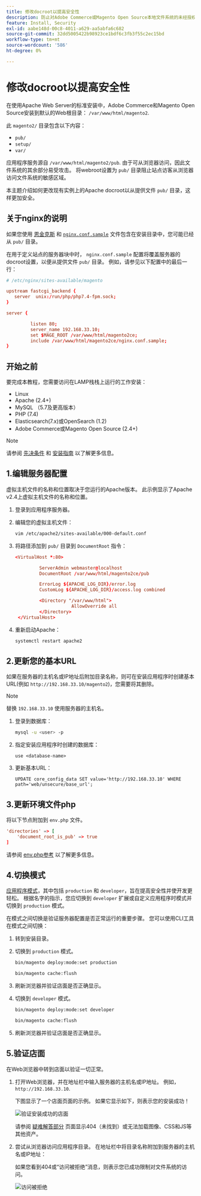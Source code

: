 ```yaml
---
title: 修改docroot以提高安全性
description: 防止对Adobe Commerce或Magento Open Source本地文件系统的未经授权的基于浏览器的访问。
feature: Install, Security
exl-id: aabe148d-00c8-4011-a629-aa5abfa6c682
source-git-commit: 32dd5005422b98923ce1bdf6c3fb3f55c2ec15bd
workflow-type: tm+mt
source-wordcount: '586'
ht-degree: 0%

---
```


# 修改docroot以提高安全性

在使用Apache Web Server的标准安装中，Adobe Commerce和Magento Open Source安装到默认的Web根目录： `/var/www/html/magento2`.

此 `magento2/` 目录包含以下内容：

- `pub/`
- `setup/`
- `var/`

应用程序服务源自 `/var/www/html/magento2/pub`. 由于可从浏览器访问，因此文件系统的其余部分易受攻击。
将webroot设置为 `pub/` 目录阻止站点访客从浏览器访问文件系统的敏感区域。

本主题介绍如何更改现有实例上的Apache docroot以从提供文件 `pub/` 目录，这样更加安全。

## 关于nginx的说明

如果您使用 [恩金克斯](../prerequisites/web-server/nginx.md) 和 [`nginx.conf.sample`](https://github.com/magento/magento2/blob/2.4/nginx.conf.sample) 文件包含在安装目录中，您可能已经从 `pub/` 目录。

在用于定义站点的服务器块中时， `nginx.conf.sample` 配置将覆盖服务器的docroot设置，以便从提供文件 `pub/` 目录。 例如，请参见以下配置中的最后一行：

```conf
# /etc/nginx/sites-available/magento

upstream fastcgi_backend {
   server  unix:/run/php/php7.4-fpm.sock;
}

server {

         listen 80;
         server_name 192.168.33.10;
         set $MAGE_ROOT /var/www/html/magento2ce;
         include /var/www/html/magento2ce/nginx.conf.sample;
}
```

## 开始之前

要完成本教程，您需要访问在LAMP栈栈上运行的工作安装：

- Linux
- Apache (2.4+)
- MySQL （5.7及更高版本）
- PHP (7.4)
- Elasticsearch(7.x)或OpenSearch (1.2)
- Adobe Commerce或Magento Open Source (2.4+)

>[!NOTE]
>
>请参阅 [先决条件](../prerequisites/overview.md) 和 [安装指南](../overview.md) 以了解更多信息。

## 1.编辑服务器配置

虚拟主机文件的名称和位置取决于您运行的Apache版本。 此示例显示了Apache v2.4上虚拟主机文件的名称和位置。

1. 登录到应用程序服务器。
1. 编辑您的虚拟主机文件：

   ```bash
   vim /etc/apache2/sites-available/000-default.conf
   ```

1. 将路径添加到 `pub/` 目录到 `DocumentRoot` 指令：

   ```conf
   <VirtualHost *:80>
   
            ServerAdmin webmaster@localhost
            DocumentRoot /var/www/html/magento2ce/pub
   
            ErrorLog ${APACHE_LOG_DIR}/error.log
            CustomLog ${APACHE_LOG_DIR}/access.log combined
   
            <Directory "/var/www/html">
                        AllowOverride all
            </Directory>
    </VirtualHost>
   ```

1. 重新启动Apache：

   ```bash
   systemctl restart apache2
   ```

## 2.更新您的基本URL

如果在服务器的主机名或IP地址后附加目录名称，则可在安装应用程序时创建基本URL(例如 `http://192.168.33.10/magento2`)，您需要将其删除。

>[!NOTE]
>
>替换 `192.168.33.10` 使用服务器的主机名。

1. 登录到数据库：

   ```bash
   mysql -u <user> -p
   ```

1. 指定安装应用程序时创建的数据库：

   ```shell
   use <database-name>
   ```

1. 更新基本URL：

   ```shell
   UPDATE core_config_data SET value='http://192.168.33.10' WHERE path='web/unsecure/base_url';
   ```

## 3.更新环境文件php

将以下节点附加到 `env.php` 文件。

```conf
'directories' => [
    'document_root_is_pub' => true
]
```

请参阅 [env.php参考](../../configuration/reference/config-reference-envphp.md) 以了解更多信息。

## 4.切换模式

[应用程序模式](../../configuration/bootstrap/application-modes.md)，其中包括 `production` 和 `developer`，旨在提高安全性并使开发更轻松。 根据名字的指示，您应切换到 `developer` 扩展或自定义应用程序时模式并切换到 `production` 模式。

在模式之间切换是验证服务器配置是否正常运行的重要步骤。 您可以使用CLI工具在模式之间切换：

1. 转到安装目录。
1. 切换到 `production` 模式。

   ```bash
   bin/magento deploy:mode:set production
   ```

   ```bash
   bin/magento cache:flush
   ```

1. 刷新浏览器并验证店面是否正确显示。
1. 切换到 `developer` 模式。

   ```bash
   bin/magento deploy:mode:set developer
   ```

   ```bash
   bin/magento cache:flush
   ```

1. 刷新浏览器并验证店面是否正确显示。

## 5.验证店面

在Web浏览器中转到店面以验证一切正常。

1. 打开Web浏览器，并在地址栏中输入服务器的主机名或IP地址。 例如， `http://192.168.33.10`.

   下图显示了一个店面页面的示例。 如果它显示如下，则表示您的安装成功！

   ![验证安装成功的店面](../../assets/installation/install-success_store.png)

   请参阅 [疑难解答部分](https://support.magento.com/hc/en-us/articles/360032994352) 页面显示404（未找到）或无法加载图像、CSS和JS等其他资产。

1. 尝试从浏览器访问应用程序目录。 在地址栏中将目录名称附加到服务器的主机名或IP地址：

   如果您看到404或“访问被拒绝”消息，则表示您已成功限制对文件系统的访问。

   ![访问被拒绝](../../assets/installation/access-denied.png)
